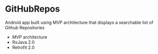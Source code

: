 # GitHubRepos
Android app built using MVP architecture that displays a searchable list of Github Repositories

- MVP architecture
- RxJava 2.0 
- Retrofit 2.0 
